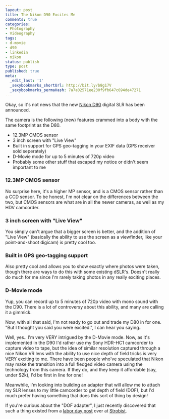 ```yaml
---
layout: post
title: The Nikon D90 Excites Me
comments: true
categories:
- Photography
- Videography
tags:
- d-movie
- d90
- linkedin
- nikon
status: publish
type: post
published: true
meta:
  _edit_last: '1'
  _sexybookmarks_shortUrl: http://bit.ly/b8g17V
  _sexybookmarks_permaHash: 7a7a02571ee230f9fb647c694de47271
---
```

Okay, so it's not news that the new <a href="http://nikonusa.com/Find-Your-Nikon/Product/Digital-SLR/25446/D90.html">Nikon D90</a> digital SLR has been announced.

The camera is the following (new) features crammed into a body with the same footprint as the D80.
<ul>
  <li>12.3MP CMOS sensor</li>
  <li>3 inch screen with "Live View"</li>
  <li>Built in support for GPS geo-tagging in your EXIF data (GPS receiver sold seperately)</li>
  <li>D-Movie mode for up to 5 minutes of 720p video</li>
  <li>Probably some other stuff that escaped my notice or didn't seem important to me</li>
</ul>

<h3>12.3MP CMOS sensor</h3>
No surprise here, it's a higher MP sensor, and is a CMOS sensor rather than a CCD sensor.  To be honest, I'm not clear on the differences between the two, but CMOS sensors are what are in all the newer cameras, as well as my HDV camcorder.

<h3>3 inch screen with "Live View"</h3>
You simply can't argue that a bigger screen is better, and the addition of "Live View" (basically the ability to use the screen as a viewfinder, like your point-and-shoot digicam) is pretty cool too.

<h3>Built in GPS geo-tagging support</h3>
Also pretty cool and allows you to show exactly where photos were taken, though there are ways to do this with some existing dSLR's.  Doesn't really do much for me since I'm rarely taking photos in any really exciting places.

<h3>D-Movie mode</h3>
Yup, you can record up to 5 minutes of 720p video with mono sound with the D90.  There is a lot of controversy about this ability, and many are calling it a gimmick.

Now, with all that said, I'm not ready to go out and trade my D80 in for one.  "But I thought you said you were excited.", I can hear you saying..

Well, yes..  I'm very VERY intrigued by the D-Movie mode.  Now, as it's implemented in the D90 I'd rather use my Sony HDR-HC1 camcorder to capture video to tape, but the idea of similar resolution captured through a nice Nikon VR lens with the ability to use nice depth of field tricks is very VERY exciting to me.  There have been people who've speculated that Nikon may make the transition into a full fledged video camera using the technology from this camera.  If they do, and they keep it affordable (say, under $2k), I'd be first in line for one!

Meanwhile, I'm looking into building an adapter that will allow me to attach my SLR lenses to my little camcorder to get depth of field (DOF), but I'd much prefer having something that does this sort of thing by design!

If you're curious about the "DOF adapter", I just recently discovered that such a thing existed from a <a href="http://strobist.blogspot.com/2008/08/labor-day-weekend-speedlinks.html">labor day post</a> over at <a href="http://www.strobist.blogspot.com/">Strobist</a>.
